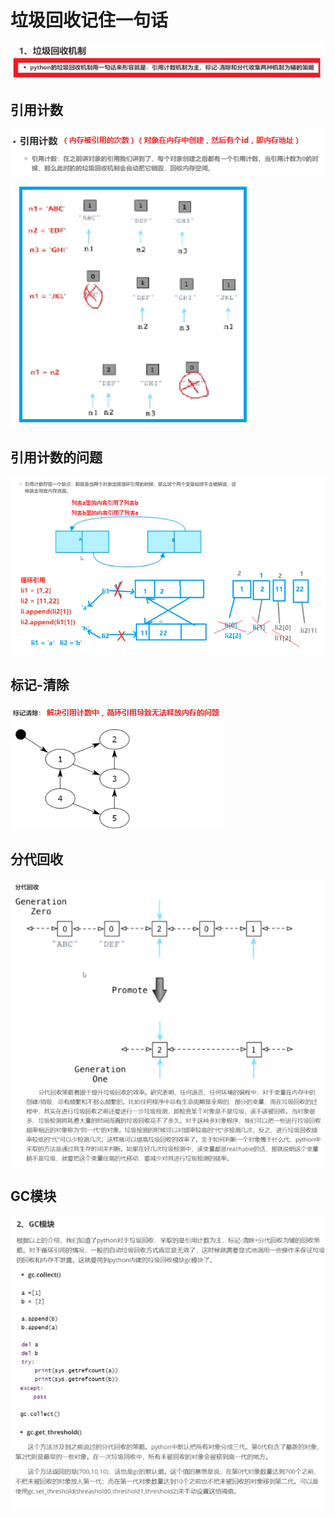 
# 垃圾回收记住一句话
![](.c20b0129垃圾回归和GC模块_images/733b642d.png)

## 引用计数
![](.c20b0129垃圾回归和GC模块_images/2449fdb7.png)
![](.c20b0129垃圾回归和GC模块_images/598be430.png)


## 引用计数的问题
![](.c20b0129垃圾回归和GC模块_images/4268433e.png)

## 标记-清除
![](.c20b0129垃圾回归和GC模块_images/304d7a49.png)

## 分代回收
![](.c20b0129垃圾回归和GC模块_images/c1b5b1ca.png)

## GC模块
![](.c20b0129垃圾回归和GC模块_images/f62bb5e6.png)




